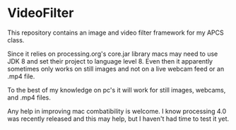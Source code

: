 # VideoFilter
This repository contains an image and video filter framework for my APCS class.

Since it relies on processing.org's core.jar library macs may need to use JDK 8 and set their project to language level 8.
Even then it apparently sometimes only works on still images and not on a live webcam feed or an .mp4 file.

To the best of my knowledge on pc's it will work for still images, webcams, and .mp4 files.

Any help in improving mac combatibility is welcome.  I know processing 4.0 was recently released and this may help, but I haven't had time to test it yet.